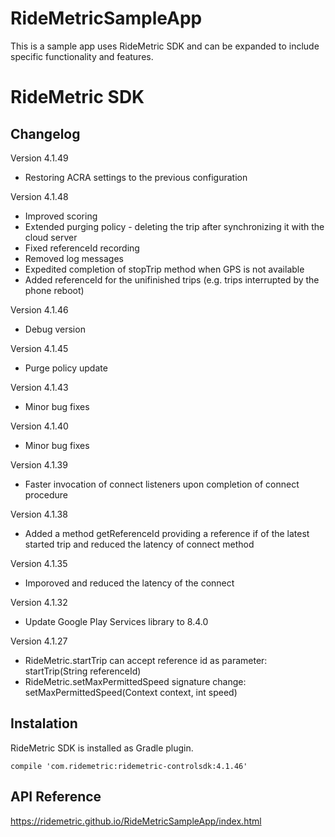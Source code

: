 # RideMetricSampleApp
This is a sample app uses RideMetric SDK and can be expanded to include specific functionality and features.

# RideMetric SDK
## Changelog
Version 4.1.49
* Restoring ACRA settings to the previous configuration

Version 4.1.48
* Improved scoring
* Extended purging policy - deleting the trip after synchronizing it with the cloud server
* Fixed referenceId recording
* Removed log messages
* Expedited completion of stopTrip method when GPS is not available
* Added referenceId for the unifinished trips (e.g. trips interrupted by the phone reboot)

Version 4.1.46
* Debug version

Version 4.1.45
* Purge policy update

Version 4.1.43
* Minor bug fixes

Version 4.1.40
* Minor bug fixes

Version 4.1.39
* Faster invocation of connect listeners upon completion of connect procedure

Version 4.1.38
* Added a method getReferenceId providing a reference if of the latest started trip and reduced the latency of connect method

Version 4.1.35
* Imporoved and reduced the latency of the connect

Version 4.1.32
* Update Google Play Services library to 8.4.0

Version 4.1.27
* RideMetric.startTrip can accept reference id as parameter: startTrip(String referenceId)
* RideMetric.setMaxPermittedSpeed signature change: setMaxPermittedSpeed(Context context, int speed)


## Instalation
RideMetric SDK is installed as Gradle plugin.
```
compile 'com.ridemetric:ridemetric-controlsdk:4.1.46'
```

## API Reference
<https://ridemetric.github.io/RideMetricSampleApp/index.html>
